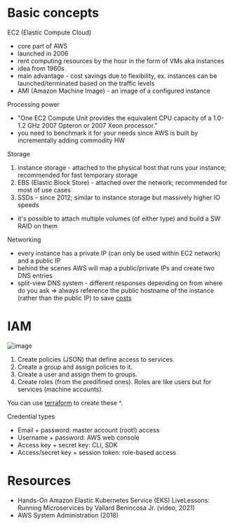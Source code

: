 # Basic concepts

EC2 (Elastic Compute Cloud)

* core part of AWS
* launched in 2006
* rent computing resources by the hour in the form of VMs aka instances
* idea from 1960s
* main advantage - cost savings due to flexibility, ex. instances can be launched/terminated based on the traffic levels
* AMI (Amazon Machine Image) - an image of a configured instance

Processing power

* "One EC2 Compute Unit provides the equivalent CPU capacity of a 1.0-1.2 GHz 2007 Opteron or 2007 Xeon processor."
* you need to benchmark it for your needs since AWS is built by incrementally adding commodity HW

Storage

1. instance storage - attached to the physical host that runs your instance; recommended for fast temporary storage
2. EBS (Elastic Block Store) - attached over the network; recommended for most of use cases
3. SSDs - since 2012; similar to instance storage but massively higher IO speeds

* it's possible to attach multiple volumes (of either type) and build a SW RAID on them

Networking

* every instance has a private IP (can only be used within EC2 network) and a public IP
* behind the scenes AWS will map a public/private IPs and create two DNS entries
* split-view DNS system - different responses depending on from where do you ask => always reference the public hostname of the instance (rather than the public IP) to save [costs](https://aws.amazon.com/ec2/pricing/#DataTransfer)

# IAM

![image](https://user-images.githubusercontent.com/1047259/156759604-c7e6dc08-6ddd-474a-836d-8fd06a2e5208.png)

1. Create policies (JSON) that define access to services.
2. Create a group and assign policies to it.
3. Create a user and assign them to groups.
4. Create roles (from the predifined ones). Roles are like users but for services (machine accounts).

You can use [terraform](https://github.com/vallard/EKS-Training/blob/master/segment02-iam/iam.tf) to create these ^.

Credential types

* Email + password: master account (root!) access
* Username + password: AWS web console
* Access key + secret key: CLI, SDK
* Access/secret key + session token: role-based access

# Resources

* Hands-On Amazon Elastic Kubernetes Service (EKS) LiveLessons: Running Microservices by Vallard Benincosa Jr. (video, 2021)
* AWS System Administration (2018)
